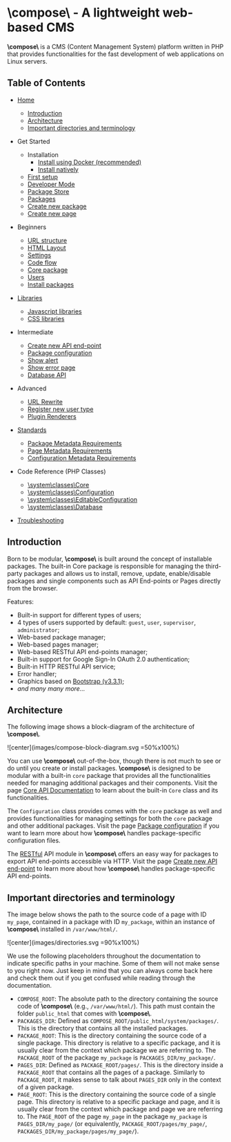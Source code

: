 # **\\compose\\**  -  A lightweight web-based CMS

**\\compose\\** is a CMS (Content Management System) platform written in PHP that
provides functionalities for the fast development of web applications on Linux
servers.


## Table of Contents

- [Home](index)
    - [Introduction](#introduction)
    - [Architecture](#architecture)
    - [Important directories and terminology](#important-directories-and-terminology)

- Get Started
    - Installation
        - [Install using Docker (recommended)](setup-docker)
        - [Install natively](setup)
    - [First setup](first-setup)
    - [Developer Mode](developer-mode)
    - [Package Store](package-store)
    - [Packages](packages)
    - [Create new package](new-package)
    - [Create new page](new-page)

- Beginners
    - [URL structure](url-structure)
    - [HTML Layout](html-layout)
    - [Settings](settings)
    - [Code flow](code-flow)
    - [Core package](FAKELINK#core-package)
    - [Users](FAKELINK#users)
    - [Install packages](FAKELINK#install-packages)

- [Libraries](libraries)
    - [Javascript libraries](libraries#javascript-libraries)
    - [CSS libraries](libraries#css-libraries)

- Intermediate
    - [Create new API end-point](FAKELINK#create-new-api-end-point)
    - [Package configuration](FAKELINK#package-configuration)
    - [Show alert](FAKELINK#show-alert)
    - [Show error page](FAKELINK#show-error-page)
    - [Database API](FAKELINK#database-api)

- Advanced
    - [URL Rewrite](url-rewrite)
    - [Register new user type](FAKELINK#register-new-user-type)
    - [Plugin Renderers](FAKELINK#plugin-renderers)

- [Standards](standards)
    - [Package Metadata Requirements](standards#package-metadata-requirements)
    - [Page Metadata Requirements](standards#page-metadata-requirements)
    - [Configuration Metadata Requirements](standards#configuration-metadata-requirements)

- Code Reference (PHP Classes)
    - [\system\classes\Core](classsystem_1_1classes_1_1_core)
    - [\system\classes\Configuration](classsystem_1_1classes_1_1_configuration)
    - [\system\classes\EditableConfiguration](classsystem_1_1classes_1_1_editable_configuration)
    - [\system\classes\Database](classsystem_1_1classes_1_1_database)

- [Troubleshooting](troubleshooting)


## Introduction

Born to be modular, **\\compose\\** is built around the concept of installable
packages. The built-in Core package is responsible for managing the
third-party packages and allows us to install, remove, update, enable/disable
packages and single components such as API End-points or Pages directly from
the browser.

Features:
- Built-in support for different types of users;
- 4 types of users supported by default: `guest`, `user`, `supervisor`, `administrator`;
- Web-based package manager;
- Web-based pages manager;
- Web-based RESTful API end-points manager;
- Built-in support for Google Sign-In OAuth 2.0 authentication;
- Built-in HTTP RESTful API service;
- Error handler;
- Graphics based on [Bootstrap (v3.3.1)](https://getbootstrap.com/docs/3.3/getting-started/);
- *and many many more...*


## Architecture

The following image shows a block-diagram of the architecture of **\\compose\\**.

![center](images/compose-block-diagram.svg =50%x100%)

You can use **\\compose\\** out-of-the-box, though there is not much to see or
do until you create or install packages. **\\compose\\** is designed to be
modular with a built-in `core` package that provides all the functionalities needed for
managing additional packages and their components. Visit the page
[Core API Documentation](FAKELINK#core-api-documentation) to learn about the built-in `Core`
class and its functionalities.

The `Configuration` class provides comes with the `core` package as well and provides
functionalities for managing settings for both the `core` package and other
additional packages. Visit the page [Package configuration](FAKELINK#package-configuration)
if you want to learn more about how **\\compose\\** handles package-specific
configuration files.

The [RESTful](https://restfulapi.net/) API module in **\\compose\\** offers an easy
way for packages to export API end-points accessible via HTTP.
Visit the page [Create new API end-point](FAKELINK#create-new-api-end-point) to learn more about
how **\\compose\\** handles package-specific API end-points.


## Important directories and terminology

The image below shows the path to the source code of a page with ID `my_page`,
contained in a package with ID `my_package`, within an instance of **\\compose\\**
installed in `/var/www/html/`.

![center](images/directories.svg =90%x100%)

We use the following placeholders throughout the documentation to indicate
specific paths in your machine.
Some of them will not make sense to you right now. Just keep in mind that
you can always come back here and check them out if you get confused while
reading through the documentation.

- `COMPOSE_ROOT`: The absolute path to the directory containing the source code
of **\\compose\\** (e.g., `/var/www/html/`). This path must contain the folder
`public_html` that comes with **\\compose\\**.
- `PACKAGES_DIR`: Defined as `COMPOSE_ROOT/public_html/system/packages/`.
This is the directory that contains all the installed packages.
- `PACKAGE_ROOT`: This is the directory containing the source code of a single package.
This directory is relative to a specific package, and it is usually clear from the
context which package we are referring to. The `PACKAGE_ROOT` of the package
`my_package` is `PACKAGES_DIR/my_package/`.
- `PAGES_DIR`: Defined as `PACKAGE_ROOT/pages/`.
This is the directory inside a `PACKAGE_ROOT` that contains all the
pages of a package. Similarly to `PACKAGE_ROOT`, it makes sense to talk about
`PAGES_DIR` only in the context of a given package.
- `PAGE_ROOT`: This is the directory containing the source code of a single page.
This directory is relative to a specific package and page, and it is usually
clear from the context which package and page we are referring to.
The `PAGE_ROOT` of the page `my_page` in the package `my_package` is
`PAGES_DIR/my_page/` (or equivalently,
`PACKAGE_ROOT/pages/my_page/`, `PACKAGES_DIR/my_package/pages/my_page/`).
